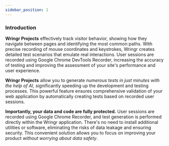 ```yaml
---
sidebar_position: 1
---
```


### Introduction

**Wringr Projects** effectively track visitor behavior, showing how they navigate between pages and identifying the most common paths. With precise recording of mouse coordinates and keystrokes, Wringr creates detailed test scenarios that emulate real interactions. User sessions are recorded using Google Chrome DevTools Recorder, increasing the accuracy of testing and improving the assessment of your site's performance and user experience.

**Wringr Projects** allow you to generate *numerous tests in just minutes with the help of AI*, significantly speeding up the development and testing processes. This powerful feature ensures comprehensive validation of your web application by automatically creating tests based on recorded user sessions.

**Importantly, your data and code are fully protected.** User sessions are recorded using Google Chrome Recorder, and test generation is performed directly within the Wringr application. There's no need to install additional utilities or software, eliminating the risks of data leakage and ensuring security. This convenient solution allows you to focus on improving your product *without worrying about data safety*.


